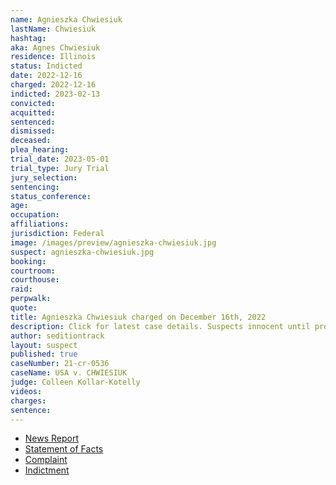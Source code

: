 ```yaml
---
name: Agnieszka Chwiesiuk
lastName: Chwiesiuk
hashtag:
aka: Agnes Chwiesiuk
residence: Illinois
status: Indicted
date: 2022-12-16
charged: 2022-12-16
indicted: 2023-02-13
convicted:
acquitted:
sentenced:
dismissed:
deceased:
plea_hearing:
trial_date: 2023-05-01
trial_type: Jury Trial
jury_selection:
sentencing:
status_conference:
age:
occupation:
affiliations:
jurisdiction: Federal
image: /images/preview/agnieszka-chwiesiuk.jpg
suspect: agnieszka-chwiesiuk.jpg
booking:
courtroom:
courthouse:
raid:
perpwalk:
quote:
title: Agnieszka Chwiesiuk charged on December 16th, 2022
description: Click for latest case details. Suspects innocent until proven guilty.
author: seditiontrack
layout: suspect
published: true
caseNumber: 21-cr-0536
caseName: USA v. CHWIESIUK
judge: Colleen Kollar-Kotelly
videos:
charges:
sentence:
---
```

- [News Report](https://news.wttw.com/2022/12/19/sister-chicago-police-officer-previously-charged-jan-6-riot-now-also-charged-breaching-us)
- [Statement of Facts](https://www.justice.gov/usao-dc/case-multi-defendant/file/1560296/download)
- [Complaint](https://www.justice.gov/usao-dc/case-multi-defendant/file/1560301/download)
- [Indictment](https://storage.courtlistener.com/recap/gov.uscourts.dcd.235279/gov.uscourts.dcd.235279.54.0_1.pdf)
